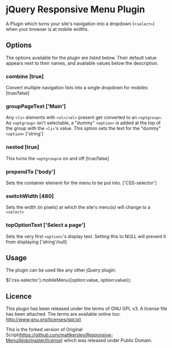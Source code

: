 # jQuery Responsive Menu Plugin
A Plugin which turns your site's navigation into a dropdown (<`select>`) when your browser is at mobile widths.

## Options
The options available for the plugin are listed below.
Their default value appears next to their names, and available values below the description.

### combine [true]
Convert multiple navigation lists into a single dropdown for mobiles
[true/false]

### groupPageText ['Main']
Any `<li>` elements with `<ul>/<ol>` present get converted to an `<optgroup>`.
As `<optgroup>` isn't selectable, a "dummy" `<option>` is added at the top of the group with the `<li>`'s value.
This option sets the text for the "dummy" `<option>`
['string']

### nested [true]
This turns the `<optgroup>`s on and off
[true/false]

### prependTo ['body']
Sets the container element for the menu to be put into.
['CSS-selector']

### switchWidth [480]
Sets the width (in pixels) at which the site's menu(s) will change to a `<select>`

### topOptionText ['Select a page']
Sets the very first `<option>`'s display text.
Setting this to NULL will prevent it from displaying
['string'/null]

## Usage
The plugin can be used like any other jQuery plugin:

$('css-selector').mobileMenu({option:value, option:value});

## Licence
This plugin has been released under the terms of GNU GPL v3. A license file has been attached. The terms are available online too:
http://www.gnu.org/licenses/gpl.txt

This is the forked version of Original Script(https://github.com/mattkersley/Responsive-Menu/blob/master/license) which was released under Public Domain.
